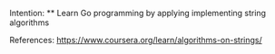 Intention:
** Learn Go programming by applying implementing string algorithms

References:
https://www.coursera.org/learn/algorithms-on-strings/